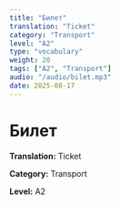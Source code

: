 ```yaml
---
title: "Билет"
translation: "Ticket"
category: "Transport"
level: "A2"
type: "vocabulary"
weight: 20
tags: ["A2", "Transport"]
audio: "/audio/bilet.mp3"
date: 2025-08-17
---
```


# Билет

**Translation:** Ticket

**Category:** Transport

**Level:** A2

